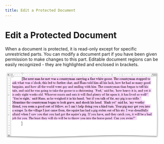 ```yaml
---
title: Edit a Protected Document
---
```

# Edit a Protected Document
When a document is protected, it is read-only except for specific unrestricted parts. You can modify a document part if you have been given permission to make changes to this part. Editable document regions can be easily recognized - they are highlighted and enclosed in brackets.

![RTEProtectedDocumentExample](../../../images/img121371.png)
